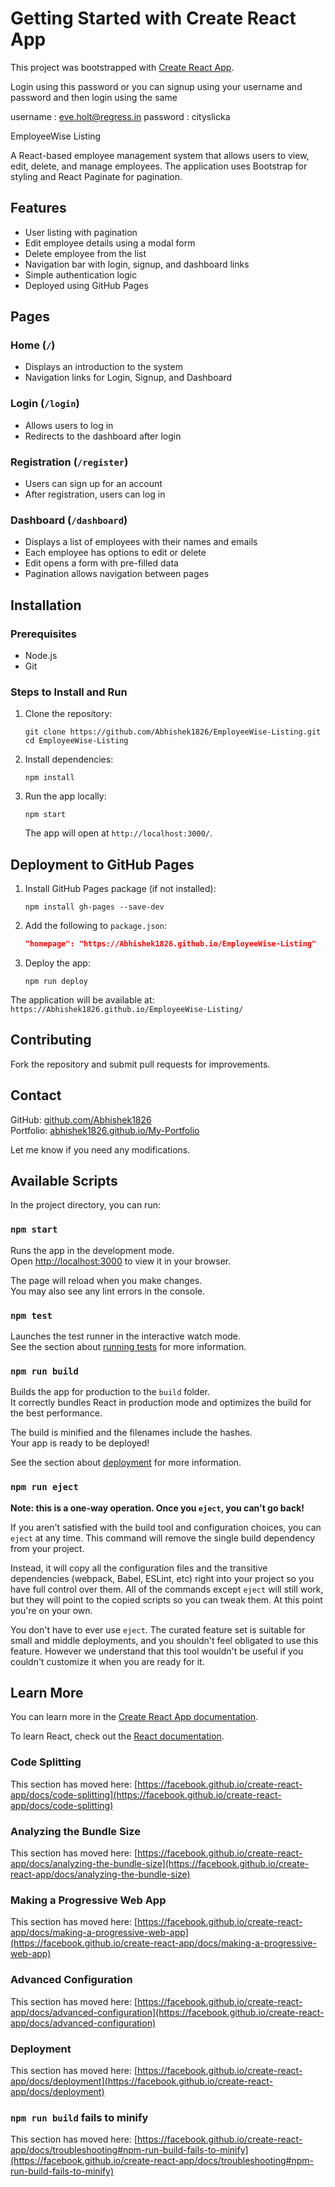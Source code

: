 # Getting Started with Create React App

This project was bootstrapped with [Create React App](https://github.com/facebook/create-react-app).

Login using this password or you can signup using your username and password and then login using the same

username : eve.holt@regress.in
password : cityslicka

EmployeeWise Listing  

A React-based employee management system that allows users to view, edit, delete, and manage employees. The application uses Bootstrap for styling and React Paginate for pagination.

## Features  

- User listing with pagination  
- Edit employee details using a modal form  
- Delete employee from the list  
- Navigation bar with login, signup, and dashboard links  
- Simple authentication logic  
- Deployed using GitHub Pages  

## Pages  

### Home (`/`)  
- Displays an introduction to the system  
- Navigation links for Login, Signup, and Dashboard  

### Login (`/login`)  
- Allows users to log in  
- Redirects to the dashboard after login  

### Registration (`/register`)  
- Users can sign up for an account  
- After registration, users can log in  

### Dashboard (`/dashboard`)  
- Displays a list of employees with their names and emails  
- Each employee has options to edit or delete  
- Edit opens a form with pre-filled data  
- Pagination allows navigation between pages  

## Installation  

### Prerequisites  
- Node.js  
- Git  

### Steps to Install and Run  

1. Clone the repository:  
   ```
   git clone https://github.com/Abhishek1826/EmployeeWise-Listing.git
   cd EmployeeWise-Listing
   ```

2. Install dependencies:  
   ```
   npm install
   ```

3. Run the app locally:  
   ```
   npm start
   ```
   The app will open at `http://localhost:3000/`.  

## Deployment to GitHub Pages  

1. Install GitHub Pages package (if not installed):  
   ```
   npm install gh-pages --save-dev
   ```

2. Add the following to `package.json`:  
   ```json
   "homepage": "https://Abhishek1826.github.io/EmployeeWise-Listing"
   ```

3. Deploy the app:  
   ```
   npm run deploy
   ```

The application will be available at:  
`https://Abhishek1826.github.io/EmployeeWise-Listing/`  

## Contributing  

Fork the repository and submit pull requests for improvements.  

## Contact  

GitHub: [github.com/Abhishek1826](https://github.com/Abhishek1826)  
Portfolio: [abhishek1826.github.io/My-Portfolio](https://abhishek1826.github.io/My-Portfolio/#/)  

Let me know if you need any modifications.

## Available Scripts

In the project directory, you can run:

### `npm start`

Runs the app in the development mode.\
Open [http://localhost:3000](http://localhost:3000) to view it in your browser.

The page will reload when you make changes.\
You may also see any lint errors in the console.

### `npm test`

Launches the test runner in the interactive watch mode.\
See the section about [running tests](https://facebook.github.io/create-react-app/docs/running-tests) for more information.

### `npm run build`

Builds the app for production to the `build` folder.\
It correctly bundles React in production mode and optimizes the build for the best performance.

The build is minified and the filenames include the hashes.\
Your app is ready to be deployed!

See the section about [deployment](https://facebook.github.io/create-react-app/docs/deployment) for more information.

### `npm run eject`

**Note: this is a one-way operation. Once you `eject`, you can't go back!**

If you aren't satisfied with the build tool and configuration choices, you can `eject` at any time. This command will remove the single build dependency from your project.

Instead, it will copy all the configuration files and the transitive dependencies (webpack, Babel, ESLint, etc) right into your project so you have full control over them. All of the commands except `eject` will still work, but they will point to the copied scripts so you can tweak them. At this point you're on your own.

You don't have to ever use `eject`. The curated feature set is suitable for small and middle deployments, and you shouldn't feel obligated to use this feature. However we understand that this tool wouldn't be useful if you couldn't customize it when you are ready for it.

## Learn More

You can learn more in the [Create React App documentation](https://facebook.github.io/create-react-app/docs/getting-started).

To learn React, check out the [React documentation](https://reactjs.org/).

### Code Splitting

This section has moved here: [https://facebook.github.io/create-react-app/docs/code-splitting](https://facebook.github.io/create-react-app/docs/code-splitting)

### Analyzing the Bundle Size

This section has moved here: [https://facebook.github.io/create-react-app/docs/analyzing-the-bundle-size](https://facebook.github.io/create-react-app/docs/analyzing-the-bundle-size)

### Making a Progressive Web App

This section has moved here: [https://facebook.github.io/create-react-app/docs/making-a-progressive-web-app](https://facebook.github.io/create-react-app/docs/making-a-progressive-web-app)

### Advanced Configuration

This section has moved here: [https://facebook.github.io/create-react-app/docs/advanced-configuration](https://facebook.github.io/create-react-app/docs/advanced-configuration)

### Deployment

This section has moved here: [https://facebook.github.io/create-react-app/docs/deployment](https://facebook.github.io/create-react-app/docs/deployment)

### `npm run build` fails to minify

This section has moved here: [https://facebook.github.io/create-react-app/docs/troubleshooting#npm-run-build-fails-to-minify](https://facebook.github.io/create-react-app/docs/troubleshooting#npm-run-build-fails-to-minify)
